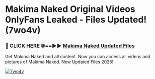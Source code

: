 # Makima Naked Original Videos 0nlyFans Leaked - Files Updated! (7wo4v)

<h3>🔴 CLICK HERE 🌐==►► <a href="https://tinyurl.com/up5wt9bj" rel="nofollow">Makima Naked Updated Files</a></h3>

Get Makima Naked and all content. Now you can access all videos and pictures of Makima Naked. New Updated Files 2025!

[![7wo4v](https://i.imgur.com/ABiUzMV.gif)](https://tinyurl.com/up5wt9bj)
